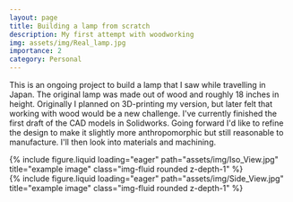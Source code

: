 ```yaml
---
layout: page
title: Building a lamp from scratch
description: My first attempt with woodworking
img: assets/img/Real_lamp.jpg
importance: 2
category: Personal
---
```


This is an ongoing project to build a lamp that I saw while travelling in Japan. The original lamp was made out of wood and roughly 18 inches in height. Originally I planned on 3D-printing my version, but later felt that working with wood would be a new challenge. I've currently finished the first draft of the CAD models in Solidworks. Going forward I'd like to refine the design to make it slightly more anthropomorphic but still reasonable to manufacture. I'll then look into materials and machining.
<div class="row justify-content-sm-center">
    <div class="col">
        {% include figure.liquid loading="eager" path="assets/img/Iso_View.jpg" title="example image" class="img-fluid rounded z-depth-1" %}
    </div>
    <div class="col">
        {% include figure.liquid loading="eager" path="assets/img/Side_View.jpg" title="example image" class="img-fluid rounded z-depth-1" %}
    </div>
</div>
